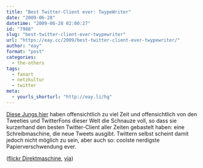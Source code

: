 ```yaml
---
title: "Best Twitter-Client ever: TwypeWriter"
date: "2009-06-28"
datetime: "2009-06-28 02:00:27"
id: "7988"
slug: "best-twitter-client-ever-twypewriter"
url: "https://eay.cc/2009/best-twitter-client-ever-twypewriter/"
author: "eay"
format: "post"
categories:
  - the-others
tags:
  - fanart
  - netzkultur
  - twitter
meta:
  - yourls_shorturl: "http://eay.li/hg"
---
```


[Diese Jungs hier](http://oomlout.co.uk/?p=79) haben offensichtlich zu viel Zeit und offensichtlich von den Tweeties und TwitterFons dieser Welt die Schnauze voll, so dass sie kurzerhand den besten Twitter-Client aller Zeiten gebastelt haben: eine Schreibmaschine, die neue Tweets ausgibt. Twittern selbst scheint damit jedoch nicht möglich zu sein, aber auch so: coolste nerdigste Papierverschwendung ever.

  ([flickr Direktmaschine](http://www.flickr.com/photos/snazzyguy/3650718341/), [via](http://trackback.fritz.de/2009/06/27/protokoll-vom-27-juni-2009/))

